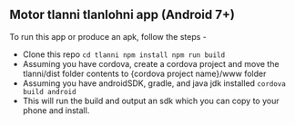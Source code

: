 ## Motor tlanni tlanlohni app (Android 7+)

To run this app or produce an apk, follow the steps - 
* Clone this repo
`
	cd tlanni
	npm install
	npm run build
`
* Assuming you have cordova, create a cordova project and move the tlanni/dist folder contents to {cordova project name}/www folder
* Assuming you have androidSDK, gradle, and java jdk installed
`
	cordova build android	
`
* This will run the build and output an sdk which you can copy to your phone and install.